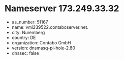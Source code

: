# Nameserver 173.249.33.32

* as_number: 51167
* name: vmi239522.contaboserver.net.
* city: Nuremberg
* country: DE
* organization: Contabo GmbH
* version: dnsmasq-pi-hole-2.80
* dnssec: false
